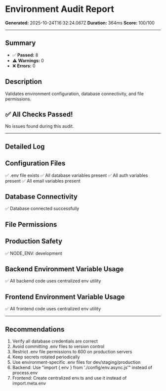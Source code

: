 # Environment Audit Report

**Generated:** 2025-10-24T16:32:24.067Z
**Duration:** 364ms
**Score:** 100/100

---

## Summary

- ✅ **Passed:** 8
- ⚠️  **Warnings:** 0
- ❌ **Errors:** 0

## Description

Validates environment configuration, database connectivity, and file permissions.

## ✅ All Checks Passed!

No issues found during this audit.

---

## Detailed Log


## Configuration Files

✅ .env file exists
✅ All database variables present
✅ All auth variables present
✅ All email variables present

## Database Connectivity

✅ Database connected successfully

## File Permissions


## Production Safety

✅ NODE_ENV: development

## Backend Environment Variable Usage

✅ All backend code uses centralized env utility

## Frontend Environment Variable Usage

✅ All frontend code uses centralized env utility

---

## Recommendations

1. Verify all database credentials are correct
2. Avoid committing .env files to version control
3. Restrict .env file permissions to 600 on production servers
4. Keep secrets rotated periodically
5. Use environment-specific .env files for dev/staging/production
6. Backend: Use "import { env } from './config/env.async.js'" instead of process.env
7. Frontend: Create centralized env.ts and use it instead of import.meta.env
